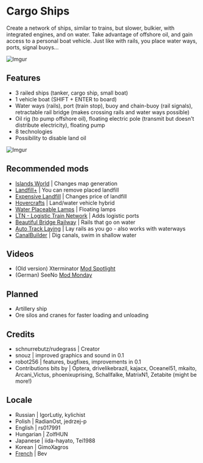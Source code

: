 # Cargo Ships
Create a network of ships, similar to trains, but slower, bulkier, with integrated engines, and on water. Take advantage of offshore oil, and gain access to a personal boat vehicle. Just like with rails, you place water ways, ports, signal buoys...

![Imgur](https://i.imgur.com/r0eGSIn.png)
## Features
 - 3 railed ships (tanker, cargo ship, small boat)
 - 1 vehicle boat (SHIFT + ENTER to board)
 - Water ways (rails), port (train stop), buoy and chain-buoy (rail signals), retractable rail bridge (makes crossing rails and water ways possible)
 - Oil rig (to pump offshore oil), floating electric pole (transmit but doesn't distribute electricity), floating pump
 - 8 technologies
 - Possibility to disable land oil

![Imgur](https://i.imgur.com/gMfmLgJ.png)
## Recommended mods
 - [Islands World](https://mods.factorio.com/mod/islands_world) | Changes map generation
 - [Landfill+](https://mods.factorio.com/mod/Landfill_plus) | You can remove placed landfill
 - [Expensive Landfill](https://mods.factorio.com/mod/expensivelandfill3) | Changes price of landfill
 - [Hovercrafts](https://mods.factorio.com/mod/Hovercrafts) | Land/water vehicle hybrid
 - [Water Placeable Lamps](https://mods.factorio.com/mod/rz-water-placeable-lamps) | Floating lamps
 - [LTN - Logistic Train Network](https://mods.factorio.com/mod/LogisticTrainNetwork) | Adds logistic ports
 - [Beautiful Bridge Railway](https://mods.factorio.com/mod/beautiful_bridge_railway_Cargoships) | Rails that go on water
 - [Auto Track Laying](https://mods.factorio.com/mod/auto-track-laying) | Lay rails as you go - also works with waterways
 - [CanalBuilder](https://mods.factorio.com/mod/CanalBuilderWLK) | Dig canals, swim in shallow water

## Videos
 - (Old version) Xterminator [Mod Spotlight](https://youtu.be/Ft1bdb0xZWs)
 - (German) SeeNo [Mod Monday](https://www.youtube.com/watch?v=TQNiaGKlo1Q)

## Planned
 - Artillery ship
 - Ore silos and cranes for faster loading and unloading

## Credits
 - schnurrebutz/rudegrass | Creator
 - snouz | improved graphics and sound in 0.1
 - robot256 | features, bugfixes, improvements in 0.1
 - Contributions bits by | Optera, drivelikebrazil, kajacx, Oceanel51, mkaito, Arcani_Victus, phoenixuprising, Schallfalke, MatrixN1, Zetabite (might be more!)

## Locale
 - Russian | IgorLutiy, kylichist
 - Polish | RadianOst, jedrzej-p
 - English | rs017991
 - Hungarian | ZolfHUN
 - Japanese | iida-hayato, Tei1988
 - Korean | GimoXagros
 - [French](https://mods.factorio.com/mod/PatchFR) | Bev

